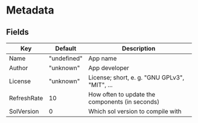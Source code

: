 
# Metadata

## Fields

|Key|Default|Description|
|---|---|---|
|Name|"undefined"|App name|
|Author|"unknown"|App developer|
|License|"unknown"|License; short, e. g. "GNU GPLv3", "MIT", ...|
|RefreshRate|10|How often to update the components (in seconds)|
|SolVersion|0|Which sol version to compile with|
